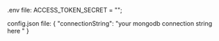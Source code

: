 .env file:
ACCESS_TOKEN_SECRET = "";


config.json file:
{
  "connectionString": "your mongodb connection string here "
}
